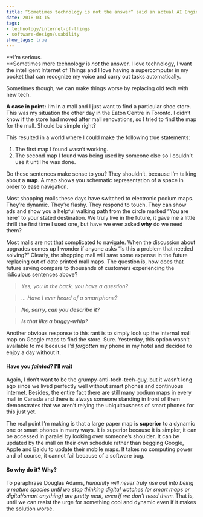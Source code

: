 ```yaml
---
title: “Sometimes technology is not the answer” said an actual AI Engineering Professor.
date: 2018-03-15
tags:
- technology/internet-of-things
- software-design/usability
show_tags: true
---
```


**I’m serious.  
**Sometimes more technology is _not_ the answer. I love technology, I want the intelligent Internet of Things and I love having a supercomputer in my pocket that can recognize my voice and carry out tasks automatically.  

Sometimes though, we can make things worse by replacing old tech with new tech.  

**A case in point:** I’m in a mall and I just want to find a particular shoe store. This was my situation the other day in the Eaton Centre in Toronto. I didn’t know if the store had moved after mall renovations, so I tried to find the map for the mall. Should be simple right?  

This resulted in a world where I could make the following true statements:

1.  The first map I found wasn’t working.
2.  The second map I found was being used by someone else so I couldn’t use it until he was done.

Do these sentences make sense to you? They shouldn’t, because I’m talking about a **map**. A map shows you schematic representation of a space in order to ease navigation.   

Most shopping malls these days have switched to electronic podium maps. They’re dynamic. They’re flashy. They respond to touch. They can show ads and show you a helpful walking path from the circle marked “You are here” to your stated destination. We truly live in the future, it gave me a little thrill the first time I used one, but have we ever asked **why** do we need them?  

Most malls are not that complicated to navigate. When the discussion about upgrades comes up I wonder if anyone asks “Is this a problem that needed solving?” Clearly, the shopping mall will save some expense in the future replacing out of date printed mall maps. The question is, how does that future saving compare to thousands of customers experiencing the ridiculous sentences above?

> _Yes, you in the back, you have a question?_

> _… Have I ever heard of a smartphone?_

> **_No, sorry, can you describe it?_**

> **_Is that like a buggy-whip?_**

Another obvious response to this rant is to simply look up the internal mall map on Google maps to find the store. Sure. Yesterday, this option wasn’t available to me because I’d _forgotten_ my phone in my hotel and decided to enjoy a day without it.

#### **Have you _fainted_? I’ll wait**

Again, I don’t want to be the grumpy-anti-tech-tech-guy, but it wasn’t long ago since we lived perfectly well without smart phones and continuous internet. Besides, the entire fact there are still many podium maps in every mall in Canada and there is always someone standing in front of them demonstrates that we aren’t relying the ubiquitousness of smart phones for this just yet.  

The real point I’m making is that a large paper map is **superior** to a dynamic one or smart phones in many ways. It is superior because it is simpler, it can be accessed in parallel by looking over someone’s shoulder. It can be updated by the mall on their own schedule rather than begging Google, Apple and Baidu to update their mobile maps. It takes no computing power and of course, it cannot fail because of a software bug.

#### **So why do it? Why?**

To paraphrase Douglas Adams, _humanity will never truly rise out into being a mature species until we stop thinking digital watches (or smart maps or digital/smart anything) are pretty neat, even if we don’t need them._ That is, until we can resist the urge for something cool and dynamic even if it makes the solution worse.
